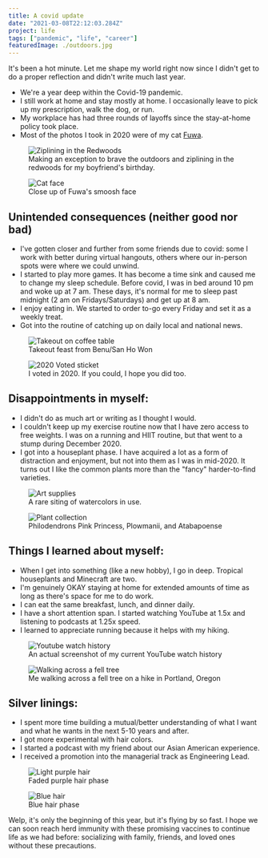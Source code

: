 ```yaml
---
title: A covid update
date: "2021-03-08T22:12:03.284Z"
project: life
tags: ["pandemic", "life", "career"]
featuredImage: ./outdoors.jpg
---
```


It's been a hot minute. Let me shape my world right now since I didn't get to do a proper reflection and didn't write much last year.

- We're a year deep within the Covid-19 pandemic.
- I still work at home and stay mostly at home. I occasionally leave to pick up my prescription, walk the dog, or run.
- My workplace has had three rounds of layoffs since the stay-at-home policy took place.
- Most of the photos I took in 2020 were of my cat [Fuwa](https://www.instagram.com/fuwa_the_exotic).

<div class="project-gallery">
    <figure class="img--project">
        <img src="./outdoors.jpg" alt="Ziplining in the Redwoods">
        <figcaption>Making an exception to brave the outdoors and ziplining in the redwoods for my boyfriend's birthday.</figcaption>
    </figure>
    <figure class="img--project">
        <img src="./fuwa.jpg" alt="Cat face">
        <figcaption>Close up of Fuwa's smoosh face</figcaption>
    </figure>
</div>

## Unintended consequences (neither good nor bad)

- I've gotten closer and further from some friends due to covid: some I work with better during virtual hangouts, others where our in-person spots were where we could unwind.
- I started to play more games. It has become a time sink and caused me to change my sleep schedule. Before covid, I was in bed around 10 pm and woke up at 7 am. These days, it's normal for me to sleep past midnight (2 am on Fridays/Saturdays) and get up at 8 am.
- I enjoy eating in. We started to order to-go every Friday and set it as a weekly treat.
- Got into the routine of catching up on daily local and national news.

<div class="project-gallery">
    <figure class="img--project">
        <img src="./takeout.jpg" alt="Takeout on coffee table">
        <figcaption>Takeout feast from Benu/San Ho Won</figcaption>
    </figure>
    <figure class="img--project">
        <img src="./voted.jpg" alt="2020 Voted sticket">
        <figcaption>I voted in 2020. If you could, I hope you did too.</figcaption>
    </figure>
</div>

## Disappointments in myself:

- I didn't do as much art or writing as I thought I would.
- I couldn't keep up my exercise routine now that I have zero access to free weights. I was on a running and HIIT routine, but that went to a stump during December 2020.
- I got into a houseplant phase. I have acquired a lot as a form of distraction and enjoyment, but not into them as I was in mid-2020. It turns out I like the common plants more than the "fancy" harder-to-find varieties.

<div class="project-gallery">
    <figure class="img--project">
        <img src="./art-supplies.jpg" alt="Art supplies">
        <figcaption>A rare siting of watercolors in use.</figcaption>
    </figure>
    <figure class="img--project">
        <img src="./plants.jpg" alt="Plant collection">
        <figcaption>Philodendrons Pink Princess, Plowmanii, and Atabapoense</figcaption>
    </figure>
</div>

## Things I learned about myself:

- When I get into something (like a new hobby), I go in deep. Tropical houseplants and Minecraft are two.
- I'm genuinely OKAY staying at home for extended amounts of time as long as there's space for me to do work.
- I can eat the same breakfast, lunch, and dinner daily.
- I have a short attention span. I started watching YouTube at 1.5x and listening to podcasts at 1.25x speed.
- I learned to appreciate running because it helps with my hiking.

<div class="project-gallery">
    <figure class="img--project">
        <img src="./yt-history.png" alt="Youtube watch history">
        <figcaption>An actual screenshot of my current YouTube watch history</figcaption>
    </figure>
     <figure class="img--project">
        <img src="./hiking.jpg" alt="Walking across a fell tree">
        <figcaption>Me walking across a fell tree on a hike in Portland, Oregon</figcaption>
    </figure>
</div>

## Silver linings:

- I spent more time building a mutual/better understanding of what I want and what he wants in the next 5-10 years and after.
- I got more experimental with hair colors.
- I started a podcast with my friend about our Asian American experience.
- I received a promotion into the managerial track as Engineering Lead.

<div class="project-gallery">
  <figure class="img--project">
    <img src="./hair2.jpg" alt="Light purple hair">
    <figcaption>Faded purple hair phase</figcaption>
  </figure>
  <figure class="img--project">
    <img src="./hair.jpg" alt="Blue hair">
    <figcaption>Blue hair phase</figcaption>
  </figure>
</div>

Welp, it's only the beginning of this year, but it's flying by so fast. I hope we can soon reach herd immunity with these promising vaccines to continue life as we had before: socializing with family, friends, and loved ones without these precautions.

